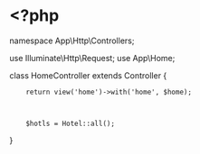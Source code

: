 # <?php

namespace App\Http\Controllers;

use Illuminate\Http\Request;
use App\Home;

class HomeController extends Controller
{
    
        return view('home')->with('home', $home);
        
        
    
        $hotls = Hotel::all();
        
    
}
